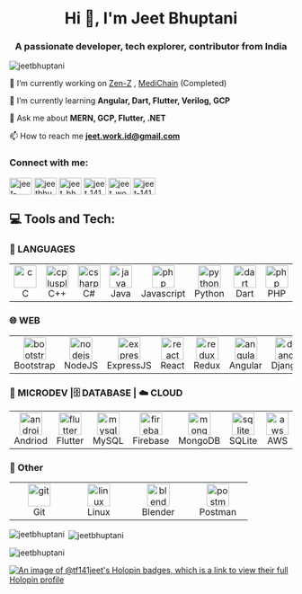 <h1 align="center">Hi 👋, I'm Jeet Bhuptani</h1>
<h3 align="center">A passionate developer, tech explorer, contributor from India</h3>

<p align="left"> <img src="https://komarev.com/ghpvc/?username=jeetbhuptani&label=Profile%20views&color=0e75b6&style=flat" alt="jeetbhuptani" /> </p>

🔭 I’m currently working on [Zen-Z](https://github.com/desaikrish/Zen-Z) , [MediChain](https://github.com/jeetbhuptani/MediChain) (Completed)

🌱 I’m currently learning **Angular, Dart, Flutter, Verilog, GCP**

💬 Ask me about **MERN, GCP, Flutter, .NET**

📫 How to reach me **jeet.work.id@gmail.com**

<h3 align="left">Connect with me:</h3>
<p align="left">
<a href="https://codepen.io/jeet-bhuptani" target="blank"><img align="center" src="https://raw.githubusercontent.com/rahuldkjain/github-profile-readme-generator/master/src/images/icons/Social/codepen.svg" alt="jeet-bhuptani" height="30" width="40" /></a>
<a href="https://twitter.com/jeetbhuptani" target="blank"><img align="center" src="https://raw.githubusercontent.com/rahuldkjain/github-profile-readme-generator/master/src/images/icons/Social/twitter.svg" alt="jeetbhuptani" height="30" width="40" /></a>
<a href="https://instagram.com/jeet_bhuptani" target="blank"><img align="center" src="https://raw.githubusercontent.com/rahuldkjain/github-profile-readme-generator/master/src/images/icons/Social/instagram.svg" alt="jeet_bhuptani" height="30" width="40" /></a>
<a href="https://www.codechef.com/users/jeet_141" target="blank"><img align="center" src="https://cdn.jsdelivr.net/npm/simple-icons@3.1.0/icons/codechef.svg" alt="jeet_141" height="30" width="40" /></a>
<a href="https://www.hackerrank.com/jeet_work_id" target="blank"><img align="center" src="https://raw.githubusercontent.com/rahuldkjain/github-profile-readme-generator/master/src/images/icons/Social/hackerrank.svg" alt="jeet_work_id" height="30" width="40" /></a>
<a href="https://www.leetcode.com/jeet-141" target="blank"><img align="center" src="https://raw.githubusercontent.com/rahuldkjain/github-profile-readme-generator/master/src/images/icons/Social/leet-code.svg" alt="jeet-141" height="30" width="40" /></a>
</p>

## 💻 Tools and Tech:
### 📃 LANGUAGES
<table>
  <tr>
    <td align="center" width="90">
      <a href="https://www.cprogramming.com/" target="_blank" rel="noreferrer"> <img src="https://skillicons.dev/icons?i=c" alt="c" width="40" height="40"/> </a>
      <br>C
    </td>
    <td align="center" width="90">
      <a href="https://www.w3schools.com/cpp/" target="_blank" rel="noreferrer"> <img src="https://skillicons.dev/icons?i=cpp" alt="cplusplus" width="40" height="40"/> </a>
      <br>C++
    </td>
    <td align="center" width="90">
      <a href="https://www.w3schools.com/cs/" target="_blank" rel="noreferrer"> <img src="https://skillicons.dev/icons?i=cs" alt="csharp" width="40" height="40"/> </a> 
      <br>C#
    </td>
    <td align="center" width="90">
      <a href="https://www.java.com" target="_blank" rel="noreferrer"> <img src="https://skillicons.dev/icons?i=java" alt="java" width="40" height="40"/> </a>
      <br>Java
    </td>
    <td align="center" width="90">
      <a href="https://www.php.net" target="_blank" rel="noreferrer"> <img src="https://skillicons.dev/icons?i=javascript" alt="php" width="40" height="40"/> </a>
      <br>Javascript
    </td>
    <td align="center" width="90">
      <a href="https://www.python.org" target="_blank" rel="noreferrer"> <img src="https://skillicons.dev/icons?i=python" alt="python" width="40" height="40"/> </a> 
      <br>Python
    </td>
    <td align="center" width="90">
        <a href="https://dart.dev" target="_blank" rel="noreferrer"> <img src="https://skillicons.dev/icons?i=dart" alt="dart" width="40" height="40"/> </a>
      <br>Dart
    </td>
    <td align="center" width="90">
      <a href="https://www.php.net" target="_blank" rel="noreferrer"> <img src="https://skillicons.dev/icons?i=php" alt="php" width="40" height="40"/> </a>
      <br>PHP
    </td>
  </tr>
</table>

### 🌐 WEB
<table>
  <tr>
    <td align="center" width="90">
      <a href="https://getbootstrap.com" target="_blank" rel="noreferrer"> <img src="https://skillicons.dev/icons?i=bootstrap" alt="bootstrap" width="40" height="40"/> </a>
      <br>Bootstrap
    </td>
    <td align="center" width="90">
      <a href="https://nodejs.org" target="_blank" rel="noreferrer"> <img src="https://skillicons.dev/icons?i=nodejs" alt="nodejs" width="40" height="40"/> </a>
      <br>NodeJS
    </td>
    <td align="center" width="90">
         <a href="https://expressjs.com" target="_blank" rel="noreferrer"> <img src="https://skillicons.dev/icons?i=expressjs" alt="express" width="40" height="40"/> </a>
      <br>ExpressJS
    </td>
    <td align="center" width="90">
         <a href="https://reactjs.org/" target="_blank" rel="noreferrer"> <img src="https://skillicons.dev/icons?i=react" alt="react" width="40" height="40"/> </a>
      <br>React
    </td>
    <td align="center" width="90">
        <a href="https://redux.js.org" target="_blank" rel="noreferrer"> <img src="https://skillicons.dev/icons?i=redux" alt="redux" width="40" height="40"/> </a>
      <br>Redux
    </td>
    <td align="center" width="90">
        <a href="https://angular.io" target="_blank" rel="noreferrer"> <img src="https://skillicons.dev/icons?i=angular" alt="angular" width="40" height="40"/> </a>
      <br>Angular
    </td>
    <td align="center" width="90">
        <a href="https://www.djangoproject.com/" target="_blank" rel="noreferrer"> <img src="https://skillicons.dev/icons?i=django" alt="django" width="40" height="40"/> </a>
      <br>Django
    </td>
    <td align="center" width="90">
        <a href="https://spring.io/" target="_blank" rel="noreferrer"> <img src="https://skillicons.dev/icons?i=spring" alt="spring" width="40" height="40"/> </a>
      <br>Spring
    </td>    
    <td align="center" width="90">
        <a href="https://dotnet.microsoft.com/" target="_blank" rel="noreferrer"> <img src="https://skillicons.dev/icons?i=dotnet" alt="dotnet" width="40" height="40"/> </a>
      <br>.NET
    </td>
  </tr>
</table>

### 📱 MICRODEV |🗄️ DATABASE | ☁️ CLOUD
<table>
  <tr>
    <td align="center" width="90">
      <a href="https://developer.android.com" target="_blank" rel="noreferrer"> <img src="https://skillicons.dev/icons?i=androidstudio" alt="android" width="40" height="40"/> </a> 
      <br>Andriod
    </td>
    <td align="center" width="90">
      <a href="https://flutter.dev" target="_blank" rel="noreferrer"> <img src="https://skillicons.dev/icons?i=flutter" alt="flutter" width="40" height="40"/></a>
      <br>Flutter
    </td>
    <td align="center" width="90">
      <a href="https://www.mysql.com/" target="_blank" rel="noreferrer"> <img src="https://skillicons.dev/icons?i=mysql" alt="mysql" width="40" height="40"/> </a>
      <br>MySQL
    </td> 
    <td align="center" width="90">
      <a href="https://firebase.google.com/" target="_blank" rel="noreferrer"> <img src="https://skillicons.dev/icons?i=firebase" alt="firebase" width="40" height="40"/> </a>
      <br>Firebase
    </td>
     <td align="center" width="90">
      <a href="https://www.mongodb.com/" target="_blank" rel="noreferrer"> <img src="https://skillicons.dev/icons?i=mongodb" alt="mongodb" width="40" height="40"/> </a>
      <br>MongoDB
    </td>
     <td align="center" width="90">
      <a href="https://www.sqlite.org/" target="_blank" rel="noreferrer"> <img src="https://skillicons.dev/icons?i=sqlite" alt="sqlite" width="40" height="40"/> </a>
      <br>SQLite
    </td>
     <td align="center" width="90">
        <a href="https://aws.amazon.com" target="_blank" rel="noreferrer"> <img src="https://skillicons.dev/icons?i=aws" alt="aws" width="40" height="40"/> </a>
      <br>AWS
    </td>
     <td align="center" width="90">
        <a href="https://cloud.google.com" target="_blank" rel="noreferrer"> <img src="https://skillicons.dev/icons?i=gcp" alt="gcp" width="40" height="40"/> </a>
      <br>GCP
    </td>
  </tr>
</table>

### 👾 Other
<table>
  <tr>
    <td align="center" width="90">
      <a href="https://git-scm.com/" target="_blank" rel="noreferrer"> <img src="https://skillicons.dev/icons?i=git" alt="git" width="40" height="40"/> </a>
      <br>Git
    </td>
    <td align="center" width="90">
      <a href="https://www.linux.org/" target="_blank" rel="noreferrer"> <img src="https://skillicons.dev/icons?i=linux" alt="linux" width="40" height="40"/> </a> 
      <br>Linux
    </td>
    <td align="center" width="90">
      <a href="https://www.blender.org/" target="_blank" rel="noreferrer"> <img src="https://skillicons.dev/icons?i=blender" alt="blender" width="40" height="40"/> </a>
      <br>Blender
    </td>
    <td align="center" width="90">
      <a href="https://postman.com" target="_blank" rel="noreferrer"> <img src="https://skillicons.dev/icons?i=postman" alt="postman" width="40" height="40"/> </a>
      <br>Postman
    </td>
  </tr>
</table>

<p><img align="left" src="https://github-readme-stats.vercel.app/api/top-langs?username=jeetbhuptani&show_icons=true&locale=en&layout=compact" alt="jeetbhuptani" /></p>

<p>&nbsp;<img align="center" src="https://github-readme-stats.vercel.app/api?username=jeetbhuptani&show_icons=true&locale=en" alt="jeetbhuptani" /></p>

<p><img align="center" src="https://github-readme-streak-stats.herokuapp.com/?user=jeetbhuptani&" alt="jeetbhuptani" /></p>

[![An image of @tf141jeet's Holopin badges, which is a link to view their full Holopin profile](https://holopin.me/tf141jeet)](https://holopin.io/@tf141jeet)
